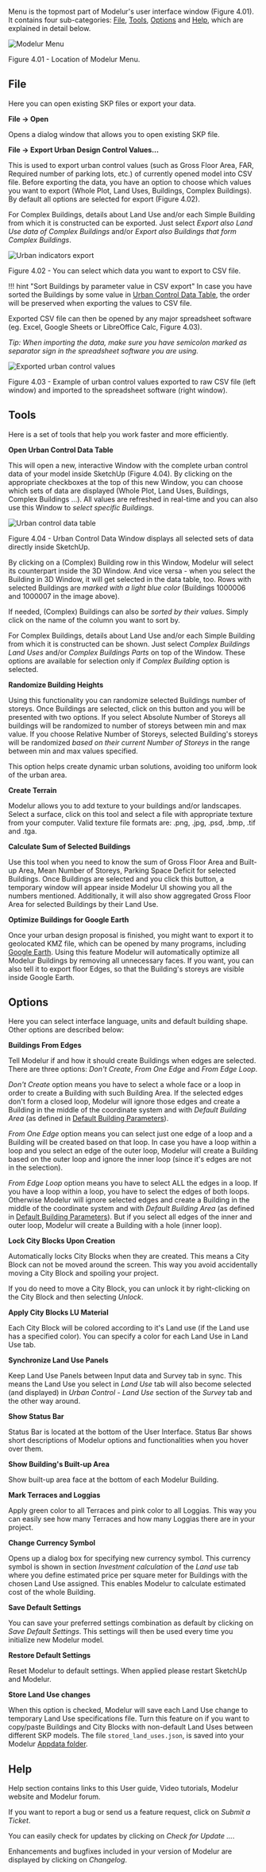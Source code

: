Menu is the topmost part of Modelur's user interface window (Figure 4.01). It contains four sub-categories: [File](#file), [Tools](#tools), [Options](#options) and [Help](#help), which are explained in detail below.

![Modelur Menu](../img/modelur_ui_parts_menu_annotated.png)
<figcaption>Figure 4.01 - Location of Modelur Menu.</figcaption>

File
----

Here you can open existing SKP files or export your data.

**File → Open**

Opens a dialog window that allows you to open existing SKP file.

**File → Export Urban Design Control Values…**

This is used to export urban control values (such as Gross Floor Area, FAR, Required number of parking lots, etc.) of currently opened model into CSV file. Before exporting the data, you have an option to choose which values you want to export (Whole Plot, Land Uses, Buildings, Complex Buildings). By default all options are selected for export (Figure 4.02).

For Complex Buildings, details about Land Use and/or each Simple Building from which it is constructed can be exported. Just select _Export also Land Use data
of Complex Buildings_ and/or _Export also Buildings that form Complex Buildings_.

![Urban indicators export](../img/export_urban_control_indicators.png)
<figcaption>Figure 4.02 - You can select which data you want to export to CSV file.</figcaption>

!!! hint "Sort Buildings by parameter value in CSV export"
    In case you have sorted the Buildings by some value in [Urban Control Data Table](#Tools), the order will be preserved when exporting the values to CSV file.
    
Exported CSV file can then be opened by any major spreadsheet software (eg. Excel, Google Sheets or LibreOffice Calc, Figure 4.03).

_Tip: When importing the data, make sure you have semicolon marked as separator sign in the spreadsheet software you are using._

![Exported urban control values](../img/exported_urban_control_values.png)
<figcaption>Figure 4.03 - Example of urban control values exported to raw CSV file (left window) and imported to the spreadsheet software (right window).</figcaption>

Tools
-----

Here is a set of tools that help you work faster and more efficiently.

**Open Urban Control Data Table**

This will open a new, interactive Window with the complete urban control data of your model inside SketchUp (Figure 4.04). By clicking on the appropriate checkboxes at the top of this new Window, you can choose which sets of data are displayed (Whole Plot, Land Uses, Buildings, Complex Buildings ...). All values are refreshed in real-time and you can also use this Window to _select specific Buildings_.

![Urban control data table](../img/interactive_data_table.png)
<figcaption>Figure 4.04 - Urban Control Data Window displays all selected sets of data directly inside SketchUp.</figcaption>

By clicking on a (Complex) Building row in this Window, Modelur will select its counterpart inside the 3D Window. And vice versa - when you select the Building in 3D Window, it will get selected in the data table, too. Rows with selected Buildings are _marked with a light blue color_ (Buildings 1000006 and 1000007 in the image above).

If needed, (Complex) Buildings can also be _sorted by their values_. Simply click on the name of the column you want to sort by.

For Complex Buildings, details about Land Use and/or each Simple Building from which it is constructed can be shown. Just select _Complex Buildings Land Uses_ and/or _Complex Buildings Parts_ on top of the Window. These options are available for selection only if _Complex Building_ option is selected.

**Randomize Building Heights**

Using this functionality you can randomize selected Buildings number of storeys. Once Buildings are selected, click on this button and you will be presented with two options. If you select Absolute Number of Storeys all buildings will be randomized to number of storeys between min and max value. If you choose Relative Number of Storeys, selected Building's storeys will be randomized _based on their current Number of Storeys_ in the range between min and max values specified.

This option helps create dynamic urban solutions, avoiding too uniform look of the urban area.

**Create Terrain**

Modelur allows you to add texture to your buildings and/or landscapes. Select a surface, click on this tool and select a file with appropriate texture from your computer. Valid texture file formats are: .png, .jpg, .psd, .bmp, .tif and .tga.

**Calculate Sum of Selected Buildings**

Use this tool when you need to know the sum of Gross Floor Area and Built-up Area, Mean Number of Storeys, Parking Space Deficit for selected Buildings. Once Buildings are selected and you click this button, a temporary window will appear inside Modelur UI showing you all the numbers mentioned. Additionally, it will also show aggregated Gross Floor Area for selected Buildings by their Land Use.

**Optimize Buildings for Google Earth**

Once your urban design proposal is finished, you might want to export it to geolocated KMZ file, which can be opened by many programs, including [Google Earth](https://www.google.com/earth/?target="_blank"). Using this feature Modelur will automatically optimize all Modelur Buildings by removing all unnecessary faces. If you want, you can also tell it to export floor Edges, so that the Building's storeys are visible inside Google Earth.  

Options
-------

Here you can select interface language, units and default building shape. Other options are described below:

**Buildings From Edges**

Tell Modelur if and how it should create Buildings when edges are selected. There are three options: _Don't Create_, _From One Edge_ and _From Edge Loop_.

_Don't Create_ option means you have to select a whole face or a loop in order to create a Building with such Building Area. If the selected edges don't form a closed loop, Modelur will ignore those edges and create a Building in the middle of the coordinate system and with _Default Building Area_ (as defined in [Default Building Parameters](whole_plot/#default-building-parameters)).

 _From One Edge_ option means you can select just one edge of a loop and a Building will be created based on that loop. In case you have a loop within a loop and you select an edge of the outer loop, Modelur will create a Building based on the outer loop and ignore the inner loop (since it's edges are not in the selection).

 _From Edge Loop_ option means you have to select ALL the edges in a loop. If you have a loop within a loop, you have to select the edges of both loops. Otherwise Modelur will ignore selected edges and create a Building in the middle of the coordinate system and with _Default Building Area_ (as defined in [Default Building Parameters](whole_plot/#default-building-parameters)). But if you select all edges of the inner and outer loop, Modelur will create a Building with a hole (inner loop).

**Lock City Blocks Upon Creation**

Automatically locks City Blocks when they are created. This means a City Block can not be moved around the screen. This way you avoid accidentally moving a
City Block and spoiling your project.

If you do need to move a City Block, you can unlock it by right-clicking on the City Block and then selecting _Unlock_.

**Apply City Blocks LU Material**

Each City Block will be colored according to it's Land use (if the Land use has a specified color). You can specify a color for each Land Use in Land Use tab.

**Synchronize Land Use Panels**

Keep Land Use Panels between Input data and Survey tab in sync. This means the Land Use you select in _Land Use_ tab will also become selected (and displayed) in _Urban Control - Land Use_ section of the _Survey_ tab and the other way around.

**Show Status Bar**

Status Bar is located at the bottom of the User Interface. Status Bar shows short descriptions of Modelur options and functionalities when you hover over them.

**Show Building's Built-up Area**

Show built-up area face at the bottom of each Modelur Building.

**Mark Terraces and Loggias**

Apply green color to all Terraces and pink color to all Loggias. This way you can easily see how many Terraces and how many Loggias there are in your project.

**Change Currency Symbol**

Opens up a dialog box for specifying new currency symbol. This currency symbol is shown in section _Investment calculation_ of the _Land use_ tab where
you define estimated price per square meter for Buildings with the chosen Land Use assigned. This enables Modelur to calculate estimated cost of the whole Building.

**Save Default Settings**

You can save your preferred settings combination as default by clicking on _Save Default Settings_. This settings will then be used every time you initialize new Modelur model.

**Restore Default Settings**

Reset Modelur to default settings. When applied please restart SketchUp and Modelur.

**Store Land Use changes**

When this option is checked, Modelur will save each Land Use change to temporary Land Use specifications file. Turn this feature on if you want to copy/paste Buildings and City Blocks with non-default Land Uses between different SKP models. The file `stored_land_uses.json`, is saved into your Modelur [Appdata folder](/getting-started/#modelur-location).

Help
----

Help section contains links to this User guide, Video tutorials, Modelur website and Modelur forum.

If you want to report a bug or send us a feature request, click on _Submit a Ticket_.

You can easily check for updates by clicking on _Check for Update ..._.

Enhancements and bugfixes included in your version of Modelur are displayed by clicking on _Changelog_.
